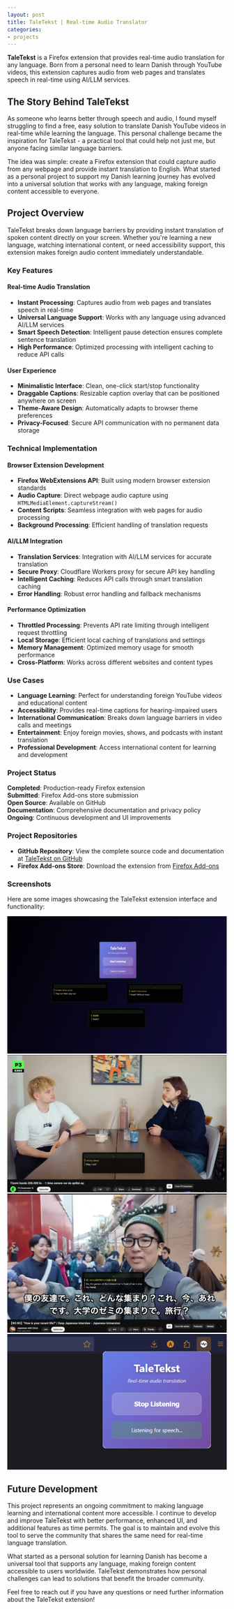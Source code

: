 ```yaml
---
layout: post
title: TaleTekst | Real-time Audio Translator
categories:
- projects
---
```


**TaleTekst** is a Firefox extension that provides real-time audio translation for any language. Born from a personal need to learn Danish through YouTube videos, this extension captures audio from web pages and translates speech in real-time using AI/LLM services.

## The Story Behind TaleTekst

As someone who learns better through speech and audio, I found myself struggling to find a free, easy solution to translate Danish YouTube videos in real-time while learning the language. This personal challenge became the inspiration for TaleTekst - a practical tool that could help not just me, but anyone facing similar language barriers.

The idea was simple: create a Firefox extension that could capture audio from any webpage and provide instant translation to English. What started as a personal project to support my Danish learning journey has evolved into a universal solution that works with any language, making foreign content accessible to everyone.

## Project Overview

TaleTekst breaks down language barriers by providing instant translation of spoken content directly on your screen. Whether you're learning a new language, watching international content, or need accessibility support, this extension makes foreign audio content immediately understandable.

### Key Features

#### Real-time Audio Translation
- **Instant Processing**: Captures audio from web pages and translates speech in real-time
- **Universal Language Support**: Works with any language using advanced AI/LLM services
- **Smart Speech Detection**: Intelligent pause detection ensures complete sentence translation
- **High Performance**: Optimized processing with intelligent caching to reduce API calls

#### User Experience
- **Minimalistic Interface**: Clean, one-click start/stop functionality
- **Draggable Captions**: Resizable caption overlay that can be positioned anywhere on screen
- **Theme-Aware Design**: Automatically adapts to browser theme preferences
- **Privacy-Focused**: Secure API communication with no permanent data storage

### Technical Implementation

#### Browser Extension Development
- **Firefox WebExtensions API**: Built using modern browser extension standards
- **Audio Capture**: Direct webpage audio capture using `HTMLMediaElement.captureStream()`
- **Content Scripts**: Seamless integration with web pages for audio processing
- **Background Processing**: Efficient handling of translation requests

#### AI/LLM Integration
- **Translation Services**: Integration with AI/LLM services for accurate translation
- **Secure Proxy**: Cloudflare Workers proxy for secure API key handling
- **Intelligent Caching**: Reduces API calls through smart translation caching
- **Error Handling**: Robust error handling and fallback mechanisms

#### Performance Optimization
- **Throttled Processing**: Prevents API rate limiting through intelligent request throttling
- **Local Storage**: Efficient local caching of translations and settings
- **Memory Management**: Optimized memory usage for smooth performance
- **Cross-Platform**: Works across different websites and content types

### Use Cases

- **Language Learning**: Perfect for understanding foreign YouTube videos and educational content
- **Accessibility**: Provides real-time captions for hearing-impaired users
- **International Communication**: Breaks down language barriers in video calls and meetings
- **Entertainment**: Enjoy foreign movies, shows, and podcasts with instant translation
- **Professional Development**: Access international content for learning and development

### Project Status

**Completed**: Production-ready Firefox extension  
**Submitted**: Firefox Add-ons store submission  
**Open Source**: Available on GitHub  
**Documentation**: Comprehensive documentation and privacy policy  
**Ongoing**: Continuous development and UI improvements

### Project Repositories

- **GitHub Repository**: View the complete source code and documentation at [TaleTekst on GitHub](https://github.com/AfshinMoatari/TaleTekst)
- **Firefox Add-ons Store**: Download the extension from [Firefox Add-ons](https://addons.mozilla.org/en-US/firefox/addon/taletekst-real-time-translator/)

### Screenshots

Here are some images showcasing the TaleTekst extension interface and functionality:

<div class="carousel-container" id="carousel2">
  <a class="carousel-button left" onclick="moveCarousel('carousel2', -1)">
    <i class="fa fa-solid fa-chevron-left fa-2x"></i>
  </a>
  <div class="image-carousel">
    <div class="image-gallery">
      <div class="image-row" id="imageRow2">
        <a href="/assets/images/2025/01/29/1.png" target="_blank">
          <img src="/assets/images/2025/01/29/1.png" alt="TaleTekst Main Interface" class="thumbnail">
        </a>
        <a href="/assets/images/2025/01/29/2.png" target="_blank">
          <img src="/assets/images/2025/01/29/2.png" alt="Caption Overlay on YouTube" class="thumbnail">
        </a>
        <a href="/assets/images/2025/01/29/3.png" target="_blank">
          <img src="/assets/images/2025/01/29/3.png" alt="Translation in Action" class="thumbnail">
        </a>
        <a href="/assets/images/2025/01/29/4.png" target="_blank">
          <img src="/assets/images/2025/01/29/4.png" alt="Extension Popup" class="thumbnail">
        </a>
      </div>
    </div>
  </div>
  <a class="carousel-button right" onclick="moveCarousel('carousel2', 1)">
    <i class="fa fa-solid fa-chevron-right fa-2x"></i>
  </a>
</div>

## Future Development

This project represents an ongoing commitment to making language learning and international content more accessible. I continue to develop and improve TaleTekst with better performance, enhanced UI, and additional features as time permits. The goal is to maintain and evolve this tool to serve the community that shares the same need for real-time language translation.

What started as a personal solution for learning Danish has become a universal tool that supports any language, making foreign content accessible to users worldwide. TaleTekst demonstrates how personal challenges can lead to solutions that benefit the broader community.

Feel free to reach out if you have any questions or need further information about the TaleTekst extension!
